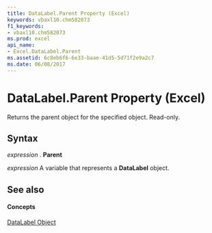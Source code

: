 ```yaml
---
title: DataLabel.Parent Property (Excel)
keywords: vbaxl10.chm582073
f1_keywords:
- vbaxl10.chm582073
ms.prod: excel
api_name:
- Excel.DataLabel.Parent
ms.assetid: 6c8eb6f6-6e33-baae-41d5-5d71f2e9a2c7
ms.date: 06/08/2017
---
```



# DataLabel.Parent Property (Excel)

Returns the parent object for the specified object. Read-only.


## Syntax

 _expression_ . **Parent**

 _expression_ A variable that represents a **DataLabel** object.


## See also


#### Concepts


[DataLabel Object](Excel.DataLabel(objec).md)

